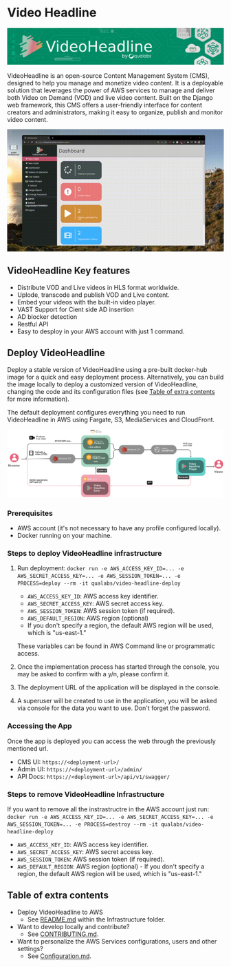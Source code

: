 # Video Headline

![¡](docs/videoheadline_banner.jpg)

VideoHeadline is an open-source Content Management System (CMS), designed to help you manage and monetize video content. It is a deployable solution that leverages the power of AWS services to manage and deliver both Video on Demand (VOD) and live video content. Built on the Django web framework, this CMS offers a user-friendly interface for content creators and administrators, making it easy to organize, publish and monitor video content.

![Videoheadline Demo](docs/videoheadline.gif)

## VideoHeadline Key features
* Distribute VOD and Live videos in HLS format worldwide.
* Uplode, transcode and publish VOD and Live content.
* Embed your videos with the built-in video player.
* VAST Support for Cient side AD insertion
* AD blocker detection
* Restful API
* Easy to desploy in your AWS account with just 1 command.

## Deploy VideoHeadline

Deploy a stable version of VideoHeadline using a pre-built docker-hub image for a quick and easy deployment process.
Alternatively, you can build the image locally to deploy a customized version of VideoHeadline, changing the code and its configuration files (see [Table of extra contents](#table-of-extra-contents) for more information).

The default deployment configures everything you need to run VideoHeadline in AWS using Fargate, S3, MediaServices and CloudFront.

![Videoheadline Demo](docs/vh-default-deployment.png)

### Prerequisites

- AWS account (it's not necessary to have any profile configured locally).
- Docker running on your machine.

### Steps to deploy VideoHeadline infrastructure

1. Run deployment: `docker run -e AWS_ACCESS_KEY_ID=... -e AWS_SECRET_ACCESS_KEY=... -e AWS_SESSION_TOKEN=... -e PROCESS=deploy --rm -it qualabs/video-headline-deploy`

   - `AWS_ACCESS_KEY_ID`: AWS access key identifier.
   - `AWS_SECRET_ACCESS_KEY`: AWS secret access key.
   - `AWS_SESSION_TOKEN`: AWS session token (if required).
   - `AWS_DEFAULT_REGION`: AWS region (optional)
    - If you don't specify a region, the default AWS region will be used, which is "us-east-1."

   These variables can be found in AWS Command line or programmatic access.

2. Once the implementation process has started through the console, you may be asked to confirm with a y/n, please confirm it.

3. The deployment URL of the application will be displayed in the console.

4. A superuser will be created to use in the application, you will be asked via console for the data you want to use. Don't forget the password.
  

### Accessing the App

Once the app is deployed you can access the web through the previously mentioned url.

  * CMS UI:  `https://<deployment-url>/`
  * Admin UI:  `https://<deployment-url>/admin/`
  * API Docs:  `https://<deployment-url>/api/v1/swagger/`

### Steps to remove VideoHeadline Infrastructure

If you want to remove all the instrastructre in the AWS account just run: `docker run -e AWS_ACCESS_KEY_ID=... -e AWS_SECRET_ACCESS_KEY=... -e AWS_SESSION_TOKEN=... -e PROCESS=destroy --rm -it qualabs/video-headline-deploy`
   - `AWS_ACCESS_KEY_ID`: AWS access key identifier.
   - `AWS_SECRET_ACCESS_KEY`: AWS secret access key.
   - `AWS_SESSION_TOKEN`: AWS session token (if required).
   - `AWS_DEFAULT_REGION`: AWS region (optional)
    - If you don't specify a region, the default AWS region will be used, which is "us-east-1."

## Table of extra contents

- Deploy VideoHeadline to AWS
  - See [README.md](infrastructure/README.md) within the Infrastructure folder.
- Want to develop locally and contribute?
  - See [CONTRIBUTING.md](CONTRIBUTING.md).
- Want to personalize the AWS Services configurations, users and other settings?
  - See [Configuration.md](CONFIGURATION.md).
